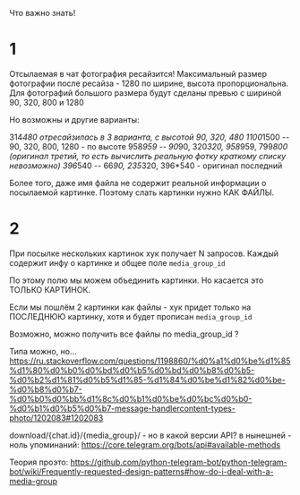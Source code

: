 Что важно знать!

# 1
Отсылаемая в чат фотография ресайзится!
Максимальный размер фотографии после ресайза - 1280 по ширине, высота пропорциональна.
Для фотографий большого размера будут сделаны превью с шириной 90, 320, 800 и 1280

Но возможны и другие варианты:

314*480 отресайзилась в 3 варианта, с высотой 90, 320, 480
1100*1500 -- 90, 320, 800, 1280 - по высоте
958*959 -- 90*90, 320*320, 958*959, 799*800 (оригинал третий, то есть вычислить реальную фотку краткому списку невозможно)
396*540 -- 66*90, 235*320, 396*540 - оригинал последний 

Более того, даже имя файла не содержит реальной информации о посылаемой картинке. Поэтому слать картинки нужно КАК ФАЙЛЫ.

# 2 

При посылке нескольких картинок хук получает N запросов. Каждый содержит инфу о картинке и общее поле `media_group_id`

По этому полю мы можем объединить картинки. Но касается это ТОЛЬКО КАРТИНОК. 

Если мы пошлём 2 картинки как файлы - хук придет только на ПОСЛЕДНЮЮ картинку, хотя и будет прописан `media_group_id`

Возможно, можно получить все файлы по media_group_id ?

Типа можно, но... 
https://ru.stackoverflow.com/questions/1198860/%d0%a1%d0%be%d1%85%d1%80%d0%b0%d0%bd%d0%b5%d0%bd%d0%b8%d0%b5-%d0%b2%d1%81%d0%b5%d1%85-%d1%84%d0%be%d1%82%d0%be-%d0%b8%d0%b7-%d0%b0%d0%bb%d1%8c%d0%b1%d0%be%d0%bc%d0%b0-%d0%b1%d0%b5%d0%b7-message-handlercontent-types-photo/1202083#1202083

download/{chat.id}/{media_group}/ - но в какой версии API? в нынешней - ноль упоминаний: https://core.telegram.org/bots/api#available-methods

Теория проэто:
https://github.com/python-telegram-bot/python-telegram-bot/wiki/Frequently-requested-design-patterns#how-do-i-deal-with-a-media-group



